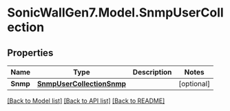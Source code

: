 # SonicWallGen7.Model.SnmpUserCollection

## Properties

Name | Type | Description | Notes
------------ | ------------- | ------------- | -------------
**Snmp** | [**SnmpUserCollectionSnmp**](SnmpUserCollectionSnmp.md) |  | [optional] 

[[Back to Model list]](../README.md#documentation-for-models) [[Back to API list]](../README.md#documentation-for-api-endpoints) [[Back to README]](../README.md)

